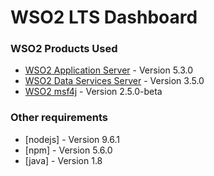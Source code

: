 # WSO2 LTS Dashboard

### WSO2 Products Used
- [WSO2 Application Server](http://wso2.com/products/application-server/) - Version 5.3.0
- [WSO2 Data Services Server](http://wso2.com/products/data-services-server/) - Version 3.5.0
- [WSO2 msf4j](https://wso2.com/products/microservices-framework-for-java/) - Version 2.5.0-beta

### Other requirements
- [nodejs] - Version 9.6.1
- [npm] - Version 5.6.0
- [java] - Version 1.8


